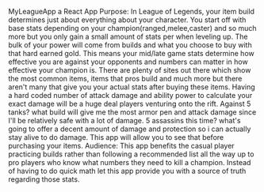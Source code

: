 MyLeagueApp a React App
Purpose:
In League of Legends, your item build determines just about everything about your character. You start off with base stats depending on your champion(ranged,melee,caster) and so much more but you only gain a small amount of stats per when leveling up. The bulk of your power will come from builds and what you choose to buy with that hard earned gold. This means your mid/late game stats determine how effective you are against your opponents and numbers can matter in how effective your champion is. There are plenty of sites out there which show the most common items,  items that pros build and much more but there aren't many that give you your actual stats after buying these items. Having a hard coded number of attack damage and ability power to calculate your exact damage will be a huge deal players venturing onto the rift. Against 5 tanks? what build will give me the most armor pen and attack damage since I'll be relatively safe with a lot of damage. 5 assassins this time? what's going to offer a decent amount of damage and protection so i can actually stay alive to do damage. This app will allow you to see that before purchasing your items. 
Audience: 
This app benefits the casual player practicing builds rather than following a recommended list all the way up to pro players who know what numbers they need to kill a champion. Instead of having to do quick math let this app provide you with a source of truth regarding those stats.

